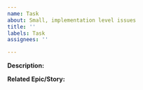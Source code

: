 ```yaml
---
name: Task
about: Small, implementation level issues
title: ''
labels: Task
assignees: ''

---
```


**Description:**

**Related Epic/Story:**
